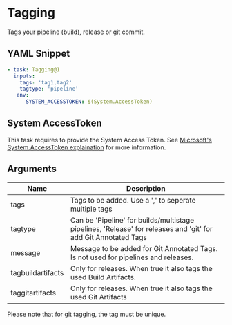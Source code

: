 # Tagging

Tags your pipeline (build), release or git commit.

## YAML Snippet
```yaml
- task: Tagging@1
  inputs:
    tags: 'tag1,tag2'
    tagtype: 'pipeline'
   env:
      SYSTEM_ACCESSTOKEN: $(System.AccessToken)
```

## System AccessToken

This task requires to provide the System Access Token. See [Microsoft's System.AccessToken explaination](https://docs.microsoft.com/en-us/azure/devops/pipelines/build/variables?view=azure-devops&tabs=classic#systemaccesstoken) for more information.

## Arguments

| Name | Description |
|-|-|
| tags |  Tags to be added. Use a ',' to seperate multiple tags |
| tagtype | Can be 'Pipeline' for builds/multistage pipelines, 'Release' for releases and 'git' for add Git Annotated Tags |
| message | Message to be added for Git Annotated Tags. Is not used for pipelines and releases. |
| tagbuildartifacts |  Only for releases. When true it also tags the used Build Artifacts. |
| taggitartifacts |  Only for releases. When true it also tags the used Git Artifacts |

Please note that for git tagging, the tag must be unique.
